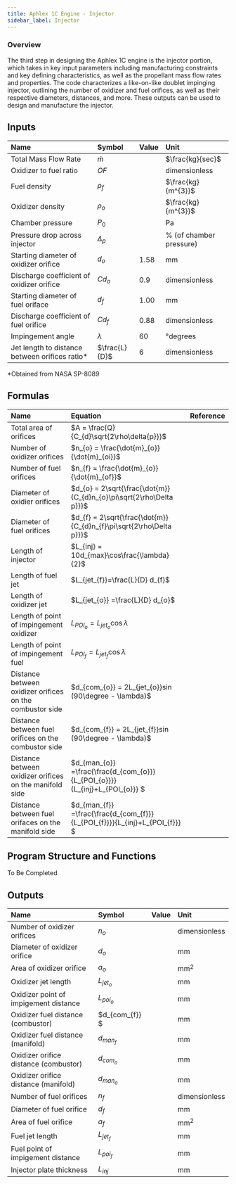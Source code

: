 ```yaml
---
title: Aphlex 1C Engine - Injector
sidebar_label: Injector
---
```


### Overview
The third step in designing the Aphlex 1C engine is the injector portion, which takes in key input parameters including manufacturing constraints and key defining characteristics, as well as the propellant mass flow rates and properties. The code characterizes a like-on-like doublet impinging injector, outlining the number of oxidizer and fuel orifices, as well as their respective diameters, distances, and more. These outputs can be used to design and manufacture the injector.

## Inputs
| Name | Symbol | Value | Unit |
| :----------- | :------------ | :--- | :--- |
| Total Mass Flow Rate | $\dot{m}$ | | $\frac{kg}{sec}$ |
| Oxidizer to fuel ratio | $OF$ | | dimensionless |
| Fuel density | $\rho_{f}$  | | $\frac{kg}{m^{3}}$ |
| Oxidizer density | $\rho_{o}$ | | $\frac{kg}{m^{3}}$ |
| Chamber pressure | $P_{0}$ | | Pa | 
| Pressure drop across injector | $\Delta_{p}$ | | % (of chamber pressure) |
| Starting diameter of oxidizer orifice | $d_{o}$ | 1.58 | mm |
| Discharge coefficient of oxidizer orifice | $Cd_{o}$ | 0.9 | dimensionless |
| Starting diameter of fuel oriface | $d_{f}$ | 1.00 | mm | 
| Discharge coefficient of fuel orifice | $Cd_{f}$ | 0.88 | dimensionless | 
| Impingement angle | $\lambda$ | 60 | °degrees | 
| Jet length to distance between orifices ratio* | $\frac{L}{D}$ | 6 | dimensionless
*Obtained from NASA SP-8089

## Formulas
| Name | Equation | Reference |
| :- | :---------------------------------- | :------ |
| Total area of orifices | $A = \frac{Q}{C_{d}\sqrt{2\rho\delta{p}}}$ | |
| Number of oxidizer orifices | $n_{o} = \frac{\dot{m}_{o}}{\dot{m}_{oi}}$| |
| Number of fuel orifices | $n_{f} = \frac{\dot{m}_{o}}{\dot{m}_{of}}$|  |
| Diameter of oxidier orifices | $d_{o} = 2\sqrt{\frac{\dot{m}}{C_{d}n_{o}\pi\sqrt{2\rho\Delta p}}}$ | |
| Diameter of fuel orifices |$d_{f} = 2\sqrt{\frac{\dot{m}}{C_{d}n_{f}\pi\sqrt{2\rho\Delta p}}}$ | |
| Length of injector | $L_{inj} = 10d_{max}\cos\frac{\lambda}{2}$ | |
| Length of fuel jet | $L_{jet_{f}}=\frac{L}{D} d_{f}$ | |
| Length of oxidizer jet| $L_{jet_{o}} =\frac{L}{D} d_{o}$ | |
| Length of point of impingement oxidizer| $L_{POI_{o}} = L_{jet_{o}}\cos \lambda$
| Length of point of impingement fuel| $L_{POI_{f}} = L_{jet_{f}}\cos\lambda$
| Distance between oxidizer orifices on the combustor side | $d_{com_{o}} = 2L_{jet_{o}}sin (90\degree - \lambda)$| |
| Distance between fuel orifices on the combustor side | $d_{com_{f}} = 2L_{jet_{f}}sin (90\degree - \lambda)$| |
| Distance between oxidizer orifices on the manifold side|$d_{man_{o}} =\frac{\frac{d_{com_{o}}}{L_{POI_{o}}}}{L_{inj}+L_{POI_{o}}} $|
| Distance between fuel orifaces on the manifold side | $d_{man_{f}} =\frac{\frac{d_{com_{f}}}{L_{POI_{f}}}}{L_{inj}+L_{POI_{f}}} $ |

## Program Structure and Functions
To Be Completed

## Outputs
| Name | Symbol | Value | Unit |
| :- | :---------------------------------- | :---- | :------ |
| Number of oxidizer orifices | $n_{o}$| | dimensionless |
| Diameter of oxidizer orifice | $d_{o}$ |  | mm |
| Area of oxidizer orifice | $a_{o}$  | | mm$^{2}$ |
| Oxidizer jet length | $L_{jet_{o}}$ | | mm |
| Oxidizer point of impigement distance | $L_{poi_{o}}$ | | mm |
| Oxidizer fuel distance (combustor) | $d_{com_{f}} $ | | mm |
| Oxidizer fuel distance (manifold) | $d_{man_{f}}$ | | mm |
| Oxidizer orifice distance (combustor) | $d_{com_o}$ | | mm |
| Oxidizer orifice distance (manifold) | $d_{man_o}$ | | mm |
| Number of fuel orifices | $n_{f}$ | | dimensionless |
| Diameter of fuel orifice | $d_{f}$ | | mm |
| Area of fuel orifice | $a_{f}$ | | mm$^{2}$ | 
| Fuel jet length | $L_{jet_{f}}$ | | mm |
| Fuel point of impigement distance | $L_{poi_{f}}$ | | mm |
| Injector plate thickness | $L_{inj}$ | | mm |
